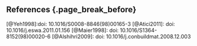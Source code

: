 ## References {.page_break_before}

<!-- Explicitly insert bibliography here -->
<div id="refs"></div>
[@Yeh1998]:doi: 10.1016/S0008-8846(98)00165-3
[@Atici2011]: doi: 10.1016/j.eswa.2011.01.156
[@Maier1998]: doi: 10.1016/S1364-8152(98)00020-6
[@Alshihri2009]: doi: 10.1016/j.conbuildmat.2008.12.003
